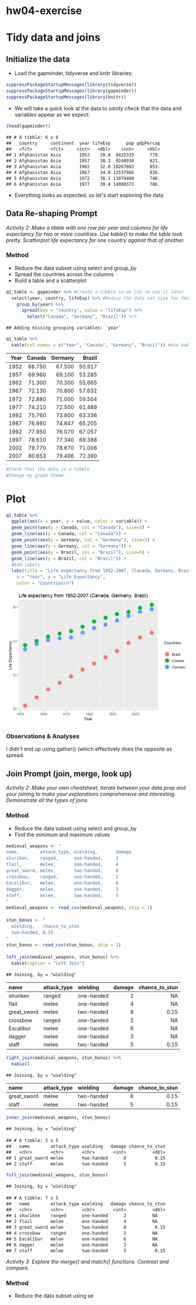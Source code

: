 hw04-exercise
================

Tidy data and joins
===================

Initialize the data
-------------------

-   Load the gapminder, tidyverse and knitr libraries:

``` r
suppressPackageStartupMessages(library(tidyverse))
suppressPackageStartupMessages(library(gapminder))
suppressPackageStartupMessages(library(knitr))
```

-   We will take a quick look at the data to *sanity check* that the data and variables appear as we expect:

``` r
(head(gapminder))
```

    ## # A tibble: 6 x 6
    ##   country     continent  year lifeExp      pop gdpPercap
    ##   <fct>       <fct>     <int>   <dbl>    <int>     <dbl>
    ## 1 Afghanistan Asia       1952    28.8  8425333      779.
    ## 2 Afghanistan Asia       1957    30.3  9240934      821.
    ## 3 Afghanistan Asia       1962    32.0 10267083      853.
    ## 4 Afghanistan Asia       1967    34.0 11537966      836.
    ## 5 Afghanistan Asia       1972    36.1 13079460      740.
    ## 6 Afghanistan Asia       1977    38.4 14880372      786.

-   Everything looks as expected, so let's start exploring the data

Data Re-shaping Prompt
----------------------

*Activity 2: Make a tibble with one row per year and columns for life expectancy for two or more countries. Use kable() to make the table look pretty. Scatterplot life expectancy for one country against that of another.*

### Method

-   Reduce the data subset using select and group\_by
-   Spread the countries across the columns
-   Build a table and a scatterplot

``` r
q1_table <- gapminder %>% #Create a tibble so we can re-use it later
  select(year, country, lifeExp) %>% #Reduce the data set size for faster processing
    group_by(year) %>% 
      spread(key = "country", value = "lifeExp") %>% 
        select("Canada", "Germany", "Brazil")# %>%
```

    ## Adding missing grouping variables: `year`

``` r
q1_table %>% 
  kable(col.names = c("Year", "Canada", "Germany", "Brazil")) #Use kable to enhance the output
```

|  Year|  Canada|  Germany|  Brazil|
|-----:|-------:|--------:|-------:|
|  1952|  68.750|   67.500|  50.917|
|  1957|  69.960|   69.100|  53.285|
|  1962|  71.300|   70.300|  55.665|
|  1967|  72.130|   70.800|  57.632|
|  1972|  72.880|   71.000|  59.504|
|  1977|  74.210|   72.500|  61.489|
|  1982|  75.760|   73.800|  63.336|
|  1987|  76.860|   74.847|  65.205|
|  1992|  77.950|   76.070|  67.057|
|  1997|  78.610|   77.340|  69.388|
|  2002|  79.770|   78.670|  71.006|
|  2007|  80.653|   79.406|  72.390|

``` r
#Check that the data is a tibble
#Change my graph theme
```

Plot
====

``` r
q1_table %>%
  ggplot(aes(x = year, y = value, color = variable)) +
  geom_point(aes(y = Canada, col = "Canada"), size=5) +
  geom_line(aes(y = Canada, col = "Canada")) +
  geom_point(aes(y = Germany, col = "Germany"), size=5) +
  geom_line(aes(y = Germany, col = "Germany")) +
  geom_point(aes(y = Brazil, col = "Brazil"), size=5) +
  geom_line(aes(y = Brazil, col = "Brazil")) +
  #Add labels
  labs(title = "Life expectancy from 1952-2007, (Canada, Germany, Brazil)",
    x = "Year", y = "Life Expectancy",
    color = "Countries\n")
```

![](hw04-exercise_files/figure-markdown_github/unnamed-chunk-4-1.png)

### Observations & Analyses

I didn't end up using gather() (which effectively does the opposite as spread.

Join Prompt (join, merge, look up)
----------------------------------

*Activity 2: Make your own cheatsheet; iterate between your data prep and your joining to make your explorations comprehensive and interesting. Demonstrate all the types of joins.*

### Method

-   Reduce the data subset using select and group\_by
-   Find the minimum and maximum values

``` r
medieval_weapons <- "
name,        attack_type, wielding,       damage
shuriken,    ranged,      one-handed,     2
flail,       melee,       one-handed,     4
great_sword, melee,       two-handed,     8
crossbow,    ranged,      one-handed,     2
Excalibur,   melee,       one-handed,     6
dagger,      melee,       one-handed,     3
staff,       melee,       two-handed,     5
"
medieval_weapons <- read_csv(medieval_weapons, skip = 1)

stun_bonus <- "
  wielding,   chance_to_stun
  two-handed, 0.15
"
stun_bonus <- read_csv(stun_bonus, skip = 1)

left_join(medieval_weapons, stun_bonus) %>% 
  kable(caption = "Left Join")
```

    ## Joining, by = "wielding"

| name         | attack\_type | wielding   |  damage|  chance\_to\_stun|
|:-------------|:-------------|:-----------|-------:|-----------------:|
| shuriken     | ranged       | one-handed |       2|                NA|
| flail        | melee        | one-handed |       4|                NA|
| great\_sword | melee        | two-handed |       8|              0.15|
| crossbow     | ranged       | one-handed |       2|                NA|
| Excalibur    | melee        | one-handed |       6|                NA|
| dagger       | melee        | one-handed |       3|                NA|
| staff        | melee        | two-handed |       5|              0.15|

``` r
right_join(medieval_weapons, stun_bonus) %>% 
  kable()
```

    ## Joining, by = "wielding"

| name         | attack\_type | wielding   |  damage|  chance\_to\_stun|
|:-------------|:-------------|:-----------|-------:|-----------------:|
| great\_sword | melee        | two-handed |       8|              0.15|
| staff        | melee        | two-handed |       5|              0.15|

``` r
inner_join(medieval_weapons, stun_bonus)
```

    ## Joining, by = "wielding"

    ## # A tibble: 2 x 5
    ##   name        attack_type wielding   damage chance_to_stun
    ##   <chr>       <chr>       <chr>       <int>          <dbl>
    ## 1 great_sword melee       two-handed      8           0.15
    ## 2 staff       melee       two-handed      5           0.15

``` r
full_join(medieval_weapons, stun_bonus)
```

    ## Joining, by = "wielding"

    ## # A tibble: 7 x 5
    ##   name        attack_type wielding   damage chance_to_stun
    ##   <chr>       <chr>       <chr>       <int>          <dbl>
    ## 1 shuriken    ranged      one-handed      2          NA   
    ## 2 flail       melee       one-handed      4          NA   
    ## 3 great_sword melee       two-handed      8           0.15
    ## 4 crossbow    ranged      one-handed      2          NA   
    ## 5 Excalibur   melee       one-handed      6          NA   
    ## 6 dagger      melee       one-handed      3          NA   
    ## 7 staff       melee       two-handed      5           0.15

*Activity 3: Explore the merge() and match() functions. Contrast and compare.*

### Method

-   Reduce the data subset using se
